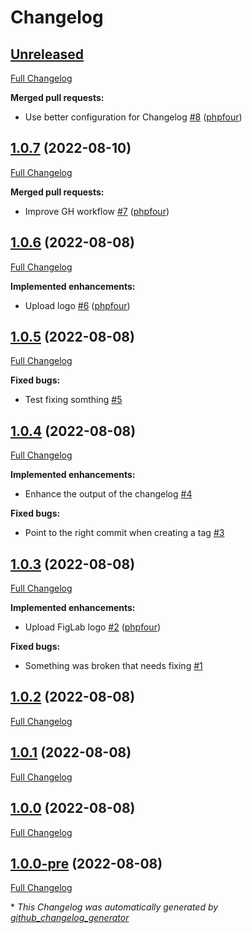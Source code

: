 # Changelog

## [Unreleased](https://github.com/phpfour/changelog-tag-release-action/tree/HEAD)

[Full Changelog](https://github.com/phpfour/changelog-tag-release-action/compare/1.0.7...HEAD)

**Merged pull requests:**

- Use better configuration for Changelog [\#8](https://github.com/phpfour/changelog-tag-release-action/pull/8) ([phpfour](https://github.com/phpfour))

## [1.0.7](https://github.com/phpfour/changelog-tag-release-action/tree/1.0.7) (2022-08-10)

[Full Changelog](https://github.com/phpfour/changelog-tag-release-action/compare/1.0.6...1.0.7)

**Merged pull requests:**

- Improve GH workflow [\#7](https://github.com/phpfour/changelog-tag-release-action/pull/7) ([phpfour](https://github.com/phpfour))

## [1.0.6](https://github.com/phpfour/changelog-tag-release-action/tree/1.0.6) (2022-08-08)

[Full Changelog](https://github.com/phpfour/changelog-tag-release-action/compare/1.0.5...1.0.6)

**Implemented enhancements:**

- Upload logo [\#6](https://github.com/phpfour/changelog-tag-release-action/pull/6) ([phpfour](https://github.com/phpfour))

## [1.0.5](https://github.com/phpfour/changelog-tag-release-action/tree/1.0.5) (2022-08-08)

[Full Changelog](https://github.com/phpfour/changelog-tag-release-action/compare/1.0.4...1.0.5)

**Fixed bugs:**

- Test fixing somthing [\#5](https://github.com/phpfour/changelog-tag-release-action/issues/5)

## [1.0.4](https://github.com/phpfour/changelog-tag-release-action/tree/1.0.4) (2022-08-08)

[Full Changelog](https://github.com/phpfour/changelog-tag-release-action/compare/1.0.3...1.0.4)

**Implemented enhancements:**

- Enhance the output of the changelog [\#4](https://github.com/phpfour/changelog-tag-release-action/issues/4)

**Fixed bugs:**

- Point to the right commit when creating a tag [\#3](https://github.com/phpfour/changelog-tag-release-action/issues/3)

## [1.0.3](https://github.com/phpfour/changelog-tag-release-action/tree/1.0.3) (2022-08-08)

[Full Changelog](https://github.com/phpfour/changelog-tag-release-action/compare/1.0.2...1.0.3)

**Implemented enhancements:**

- Upload FigLab logo [\#2](https://github.com/phpfour/changelog-tag-release-action/pull/2) ([phpfour](https://github.com/phpfour))

**Fixed bugs:**

- Something was broken that needs fixing [\#1](https://github.com/phpfour/changelog-tag-release-action/issues/1)

## [1.0.2](https://github.com/phpfour/changelog-tag-release-action/tree/1.0.2) (2022-08-08)

[Full Changelog](https://github.com/phpfour/changelog-tag-release-action/compare/1.0.1...1.0.2)

## [1.0.1](https://github.com/phpfour/changelog-tag-release-action/tree/1.0.1) (2022-08-08)

[Full Changelog](https://github.com/phpfour/changelog-tag-release-action/compare/1.0.0...1.0.1)

## [1.0.0](https://github.com/phpfour/changelog-tag-release-action/tree/1.0.0) (2022-08-08)

[Full Changelog](https://github.com/phpfour/changelog-tag-release-action/compare/1.0.0-pre...1.0.0)

## [1.0.0-pre](https://github.com/phpfour/changelog-tag-release-action/tree/1.0.0-pre) (2022-08-08)

[Full Changelog](https://github.com/phpfour/changelog-tag-release-action/compare/e215b320ce289f4410c0f4e102708e513b64e232...1.0.0-pre)



\* *This Changelog was automatically generated by [github_changelog_generator](https://github.com/github-changelog-generator/github-changelog-generator)*
